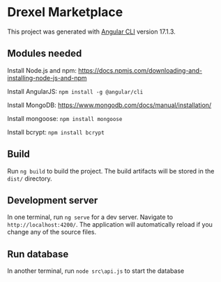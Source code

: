 # Drexel Marketplace

This project was generated with [Angular CLI](https://github.com/angular/angular-cli) version 17.1.3.

## Modules needed

Install Node.js and npm: https://docs.npmjs.com/downloading-and-installing-node-js-and-npm

Install AngularJS: `npm install -g @angular/cli`

Install MongoDB: https://www.mongodb.com/docs/manual/installation/

Install mongoose: `npm install mongoose`

Install bcrypt: `npm install bcrypt`

## Build

Run `ng build` to build the project. The build artifacts will be stored in the `dist/` directory.

## Development server

In one terminal, run `ng serve` for a dev server. Navigate to `http://localhost:4200/`. The application will automatically reload if you change any of the source files.

## Run database

In another terminal, run `node src\api.js` to start the database
